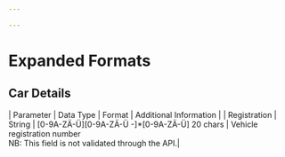 ```yaml
---

---
```


# Expanded Formats

## Car Details

| Parameter | Data Type | Format | Additional Information                            |
| Registration   | String | [0-9A-ZÄ-Ü][0-9A-ZÄ-Ü -]*[0-9A-ZÄ-Ü] 20 chars      | Vehicle registration number <br> NB: This field is not validated through the API.|
